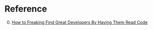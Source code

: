 # Reference

0. [How to Freaking Find Great Developers By Having Them Read Code](https://freakingrectangle.com/2022/04/15/how-to-freaking-hire-great-developers/)

